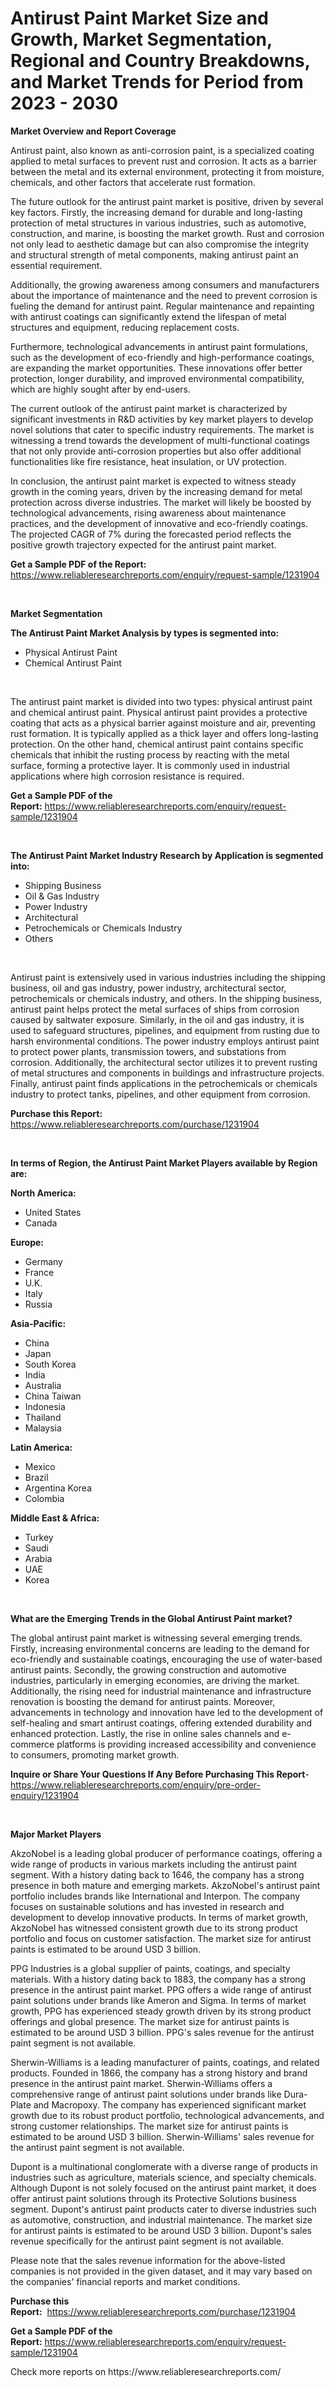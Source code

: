 <p><h1>Antirust Paint Market Size and Growth, Market Segmentation, Regional and Country Breakdowns, and Market Trends for Period from 2023 -  2030</h1></p><p><strong>Market Overview and Report Coverage</strong></p>
<p><p>Antirust paint, also known as anti-corrosion paint, is a specialized coating applied to metal surfaces to prevent rust and corrosion. It acts as a barrier between the metal and its external environment, protecting it from moisture, chemicals, and other factors that accelerate rust formation.</p><p>The future outlook for the antirust paint market is positive, driven by several key factors. Firstly, the increasing demand for durable and long-lasting protection of metal structures in various industries, such as automotive, construction, and marine, is boosting the market growth. Rust and corrosion not only lead to aesthetic damage but can also compromise the integrity and structural strength of metal components, making antirust paint an essential requirement.</p><p>Additionally, the growing awareness among consumers and manufacturers about the importance of maintenance and the need to prevent corrosion is fueling the demand for antirust paint. Regular maintenance and repainting with antirust coatings can significantly extend the lifespan of metal structures and equipment, reducing replacement costs.</p><p>Furthermore, technological advancements in antirust paint formulations, such as the development of eco-friendly and high-performance coatings, are expanding the market opportunities. These innovations offer better protection, longer durability, and improved environmental compatibility, which are highly sought after by end-users.</p><p>The current outlook of the antirust paint market is characterized by significant investments in R&D activities by key market players to develop novel solutions that cater to specific industry requirements. The market is witnessing a trend towards the development of multi-functional coatings that not only provide anti-corrosion properties but also offer additional functionalities like fire resistance, heat insulation, or UV protection.</p><p>In conclusion, the antirust paint market is expected to witness steady growth in the coming years, driven by the increasing demand for metal protection across diverse industries. The market will likely be boosted by technological advancements, rising awareness about maintenance practices, and the development of innovative and eco-friendly coatings. The projected CAGR of 7% during the forecasted period reflects the positive growth trajectory expected for the antirust paint market.</p></p>
<p><strong>Get a Sample PDF of the Report:</strong> <a href="https://www.reliableresearchreports.com/enquiry/request-sample/1231904">https://www.reliableresearchreports.com/enquiry/request-sample/1231904</a></p>
<p>&nbsp;</p>
<p><strong>Market Segmentation</strong></p>
<p><strong>The Antirust Paint Market Analysis by types is segmented into:</strong></p>
<p><ul><li>Physical Antirust Paint</li><li>Chemical Antirust Paint</li></ul></p>
<p>&nbsp;</p>
<p><p>The antirust paint market is divided into two types: physical antirust paint and chemical antirust paint. Physical antirust paint provides a protective coating that acts as a physical barrier against moisture and air, preventing rust formation. It is typically applied as a thick layer and offers long-lasting protection. On the other hand, chemical antirust paint contains specific chemicals that inhibit the rusting process by reacting with the metal surface, forming a protective layer. It is commonly used in industrial applications where high corrosion resistance is required.</p></p>
<p><strong>Get a Sample PDF of the Report:</strong>&nbsp;<a href="https://www.reliableresearchreports.com/enquiry/request-sample/1231904">https://www.reliableresearchreports.com/enquiry/request-sample/1231904</a></p>
<p>&nbsp;</p>
<p><strong>The Antirust Paint Market Industry Research by Application is segmented into:</strong></p>
<p><ul><li>Shipping Business</li><li>Oil & Gas Industry</li><li>Power Industry</li><li>Architectural</li><li>Petrochemicals or Chemicals Industry</li><li>Others</li></ul></p>
<p>&nbsp;</p>
<p><p>Antirust paint is extensively used in various industries including the shipping business, oil and gas industry, power industry, architectural sector, petrochemicals or chemicals industry, and others. In the shipping business, antirust paint helps protect the metal surfaces of ships from corrosion caused by saltwater exposure. Similarly, in the oil and gas industry, it is used to safeguard structures, pipelines, and equipment from rusting due to harsh environmental conditions. The power industry employs antirust paint to protect power plants, transmission towers, and substations from corrosion. Additionally, the architectural sector utilizes it to prevent rusting of metal structures and components in buildings and infrastructure projects. Finally, antirust paint finds applications in the petrochemicals or chemicals industry to protect tanks, pipelines, and other equipment from corrosion.</p></p>
<p><strong>Purchase this Report:</strong>&nbsp; <a href="https://www.reliableresearchreports.com/purchase/1231904">https://www.reliableresearchreports.com/purchase/1231904</a></p>
<p>&nbsp;</p>
<p><strong>In terms of Region, the Antirust Paint Market Players available by Region are:</strong></p>
<p>
    <p> <strong> North America: </strong>
        <ul>
            <li>United States</li>
            <li>Canada</li>
        </ul>
        </p> 
    <p> <strong> Europe: </strong>
        <ul>
            <li>Germany</li>
            <li>France</li>
            <li>U.K.</li>
            <li>Italy</li>
            <li>Russia</li>
        </ul>
        </p> 
    <p> <strong> Asia-Pacific: </strong>
        <ul>
            <li>China</li>
            <li>Japan</li>
            <li>South Korea</li>
            <li>India</li>
            <li>Australia</li>
            <li>China Taiwan</li>
            <li>Indonesia</li>
            <li>Thailand</li>
            <li>Malaysia</li>
        </ul>
        </p> 
    <p> <strong> Latin America: </strong>
        <ul>
            <li>Mexico</li>
            <li>Brazil</li>
            <li>Argentina Korea</li>
            <li>Colombia</li>
        </ul>
        </p> 
    <p> <strong> Middle East & Africa: </strong>
        <ul>
            <li>Turkey</li>
            <li>Saudi</li>
            <li>Arabia</li>
            <li>UAE</li>
            <li>Korea</li>
        </ul>
    </p>
    </p>
<p>&nbsp;</p>
<p><strong>What are the Emerging Trends in the Global Antirust Paint market?</strong></p>
<p><p>The global antirust paint market is witnessing several emerging trends. Firstly, increasing environmental concerns are leading to the demand for eco-friendly and sustainable coatings, encouraging the use of water-based antirust paints. Secondly, the growing construction and automotive industries, particularly in emerging economies, are driving the market. Additionally, the rising need for industrial maintenance and infrastructure renovation is boosting the demand for antirust paints. Moreover, advancements in technology and innovation have led to the development of self-healing and smart antirust coatings, offering extended durability and enhanced protection. Lastly, the rise in online sales channels and e-commerce platforms is providing increased accessibility and convenience to consumers, promoting market growth.</p></p>
<p><strong>Inquire or Share Your Questions If Any Before Purchasing This Report</strong>- <a href="https://www.reliableresearchreports.com/enquiry/pre-order-enquiry/1231904">https://www.reliableresearchreports.com/enquiry/pre-order-enquiry/1231904</a></p>
<p>&nbsp;</p>
<p><strong>Major Market Players</strong></p>
<p><p>AkzoNobel is a leading global producer of performance coatings, offering a wide range of products in various markets including the antirust paint segment. With a history dating back to 1646, the company has a strong presence in both mature and emerging markets. AkzoNobel's antirust paint portfolio includes brands like International and Interpon. The company focuses on sustainable solutions and has invested in research and development to develop innovative products. In terms of market growth, AkzoNobel has witnessed consistent growth due to its strong product portfolio and focus on customer satisfaction. The market size for antirust paints is estimated to be around USD 3 billion.</p><p>PPG Industries is a global supplier of paints, coatings, and specialty materials. With a history dating back to 1883, the company has a strong presence in the antirust paint market. PPG offers a wide range of antirust paint solutions under brands like Ameron and Sigma. In terms of market growth, PPG has experienced steady growth driven by its strong product offerings and global presence. The market size for antirust paints is estimated to be around USD 3 billion. PPG's sales revenue for the antirust paint segment is not available.</p><p>Sherwin-Williams is a leading manufacturer of paints, coatings, and related products. Founded in 1866, the company has a strong history and brand presence in the antirust paint market. Sherwin-Williams offers a comprehensive range of antirust paint solutions under brands like Dura-Plate and Macropoxy. The company has experienced significant market growth due to its robust product portfolio, technological advancements, and strong customer relationships. The market size for antirust paints is estimated to be around USD 3 billion. Sherwin-Williams' sales revenue for the antirust paint segment is not available.</p><p>Dupont is a multinational conglomerate with a diverse range of products in industries such as agriculture, materials science, and specialty chemicals. Although Dupont is not solely focused on the antirust paint market, it does offer antirust paint solutions through its Protective Solutions business segment. Dupont's antirust paint products cater to diverse industries such as automotive, construction, and industrial maintenance. The market size for antirust paints is estimated to be around USD 3 billion. Dupont's sales revenue specifically for the antirust paint segment is not available.</p><p>Please note that the sales revenue information for the above-listed companies is not provided in the given dataset, and it may vary based on the companies' financial reports and market conditions.</p></p>
<p><strong>Purchase this Report:</strong>&nbsp;&nbsp;<a href="https://www.reliableresearchreports.com/purchase/1231904">https://www.reliableresearchreports.com/purchase/1231904</a></p>
<p></p>
<p><strong>Get a Sample PDF of the Report:</strong>&nbsp;<a href="https://www.reliableresearchreports.com/enquiry/request-sample/1231904">https://www.reliableresearchreports.com/enquiry/request-sample/1231904</a></p>
<p>Check more reports on https://www.reliableresearchreports.com/</p>